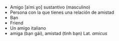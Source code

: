 - Amigo	[aˈmi.ɣo]	sustantivo (masculino)  
- Persona con la que tienes una relación de amistad
- Bạn
- Friend
- Un amigo italiano
- amiga (bạn gái), amistad (tình bạn)	Lat. *amicus*